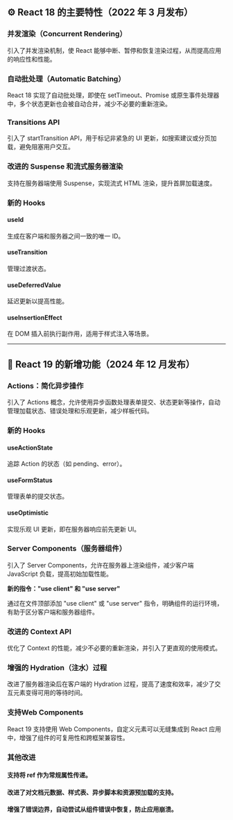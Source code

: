 ## **⚙️ React 18 的主要特性（2022 年 3 月发布）**

### **并发渲染（Concurrent Rendering）**
    
引入了并发渲染机制，使 React 能够中断、暂停和恢复渲染过程，从而提高应用的响应性和性能。
    
### **自动批处理（Automatic Batching）**
    
React 18 实现了自动批处理，即使在 setTimeout、Promise 或原生事件处理器中，多个状态更新也会被自动合并，减少不必要的重新渲染。
    
### **Transitions API**
    
引入了 startTransition API，用于标记非紧急的 UI 更新，如搜索建议或分页加载，避免阻塞用户交互。
    
### **改进的 Suspense 和流式服务器渲染**
    
支持在服务器端使用 Suspense，实现流式 HTML 渲染，提升首屏加载速度。
    
### **新的 Hooks**
    
####  useId
生成在客户端和服务器之间一致的唯一 ID。
        
#### useTransition
管理过渡状态。
        
#### useDeferredValue
延迟更新以提高性能。
        
#### useInsertionEffect
在 DOM 插入前执行副作用，适用于样式注入等场景。
        
    

---

## **🚀 React 19 的新增功能（2024 年 12 月发布）**

### **Actions：简化异步操作**
    
引入了 Actions 概念，允许使用异步函数处理表单提交、状态更新等操作，自动管理加载状态、错误处理和乐观更新，减少样板代码。
    
### **新的 Hooks**
    
#### useActionState
追踪 Action 的状态（如 pending、error）。
        
#### useFormStatus
管理表单的提交状态。
        
#### useOptimistic
实现乐观 UI 更新，即在服务器响应前先更新 UI。 
        
    
### **Server Components（服务器组件）**
    
引入了 Server Components，允许在服务器上渲染组件，减少客户端 JavaScript 负载，提高初始加载性能。
    
**新的指令："use client" 和 "use server"**
    
通过在文件顶部添加 "use client" 或 "use server" 指令，明确组件的运行环境，有助于区分客户端和服务器组件。
    
### **改进的 Context API**
    
优化了 Context 的性能，减少不必要的重新渲染，并引入了更直观的使用模式。
    
### **增强的 Hydration（注水）过程**
    
改进了服务器渲染后在客户端的 Hydration 过程，提高了速度和效率，减少了交互元素变得可用的等待时间。
    
### 支持Web Components
    
React 19 支持使用 Web Components，自定义元素可以无缝集成到 React 应用中，增强了组件的可复用性和跨框架兼容性。
    
### **其他改进**
    
#### 支持将 ref 作为常规属性传递。
        
#### 改进了对文档元数据、样式表、异步脚本和资源预加载的支持。
        
#### 增强了错误边界，自动尝试从组件错误中恢复，防止应用崩溃。